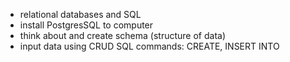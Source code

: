 - relational databases and SQL
- install PostgresSQL to computer
- think about and create schema (structure of data)
- input data using CRUD SQL commands: 
    CREATE, 
            INSERT INTO 

   